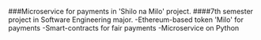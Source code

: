 ###Microservice for payments in 'Shilo na Milo' project.
####7th semester project in Software Engineering major.
-Ethereum-based token 'Milo' for payments
-Smart-contracts for fair payments
-Microservice on Python
